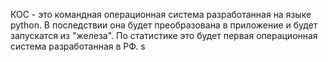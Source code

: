 КОС - это командная операционная система разработанная на языке python. В последствии она будет преобразована в приложение и будет запускатся из "железа".
По статистике это будет первая операционная система разработанная в РФ. s
